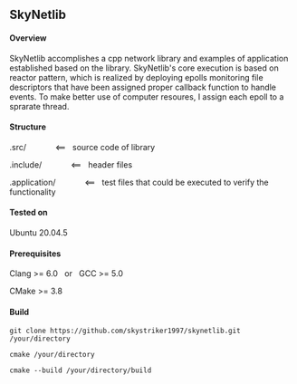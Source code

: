 ## SkyNetlib




#### Overview

SkyNetlib accomplishes a cpp network library and examples of application established based on the library. SkyNetlib's core execution is based on reactor pattern, which is realized by deploying epolls monitoring file descriptors that have been assigned proper callback function to handle events. To make better use of computer resoures, I assign each epoll to a sprarate thread. 



#### Structure

.src/ &nbsp; &nbsp; &nbsp; &nbsp; &nbsp; &nbsp; <== &nbsp; source code of library

.include/ &nbsp; &nbsp; &nbsp; &nbsp; &nbsp; &nbsp; <== &nbsp; header files

.application/ &nbsp; &nbsp; &nbsp; &nbsp; &nbsp; &nbsp; <== &nbsp; test files that could be executed to verify the functionality   



#### Tested on

Ubuntu 20.04.5



#### Prerequisites

Clang >= 6.0 &nbsp;  or &nbsp;  GCC >= 5.0

CMake >= 3.8 



#### Build

`git clone https://github.com/skystriker1997/skynetlib.git /your/directory`

`cmake /your/directory`

`cmake --build /your/directory/build`







